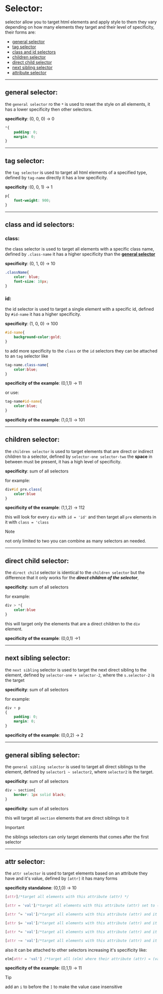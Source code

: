 # Selector:

selector allow you to target html elements and apply style to them they vary depending on how many elements they target and their level of specificity, their forms are:

- [general selector](#general-selector)
- [tag selector](#tag-selector)
- [class and id selectors](#class-and-id-selectors)
- [children selector](#children-selector)
- [direct child selector](#direct-child-selector)
- [next sibling selector](#next-sibling-selector)
- [attribute selector](#attr-selector)

---

## general selector:

the `general selector` ro the `*` is used to reset the style on all elements, it has a lower specificity then other selectors.

**specificity**: (0, 0, 0) -> 0

```css
*{
    padding: 0;
    margin: 0;
}
```

---

## tag selector:

the `tag selector` is used to target all html elements of a specified type, defined by `tag-name` directly it has a low specificity.

**specificity** :(0, 0, 1) -> 1

```css
p{
    font-weight: 900;
}
```

---

## class and id selectors:

### **class**: 
the class selector is used to target all elements with a specific class name, defined by `.class-name` it has a higher specificity than the **[general selector](#general-selector)**

**specificity**: (0, 1, 0) -> 10

```css
.className{
    color: blue;
    font-size: 10px;
}
```

### **id**:
the id selector is used to target a single element with a specific id, defined by `#id-name` it has a higher specificity.

**specificity**: (1, 0, 0) -> 100

```css
#id-name{
    background-color:gold;
}
```

to add more specificity to the `class` or the `id` selectors they can be attached to an `tag` selector like 

```css
tag-name.class-name{
    color:blue;
}
```
**specificity of the example**: (0,1,1) -> 11

or use:
```css
tag-name#id-name{
    color:blue;
}
```

**specificity of the example**: (1,0,1) -> 101

---

## children selector:

the `children selector` is used to target elements that are direct or indirect children to a selector, defined by `selector-one selector-two` the **space** in between must be present, it has a high level of specificity.

**specificity**: sum of all selectors

for example:

```css
div#id pre.class{
    color:blue
}
```
**specificity of the example**: (1,1,2) -> 112

this will look for every `div` with `id = 'id'` and then target all `pre` elements in it with `class = 'class`

> [!NOTE]
> not only limited to two you can combine as many selectors an needed.

---

## direct child selector:

the `direct child` selector is identical to the `children selector` but the difference that it only works for the ***direct children of the selector***,

**specificity**: sum of all selectors

for example:

```css
div > *{
    color:blue
}
```

this will target only the elements that are a direct children to the `div` element.

**specificity of the example**: (0,0,1) ->1

---

## next sibling selector:

the `next sibling` selector is used to target the next direct sibling to the element, defined by `selector-one + selector-2`, where the `s.selector-2` is the target

**specificity**: sum of all selectors

for example:

```css
div + p
{
    padding: 0;
    margin: 0;
}
```

**specificity of the example**: (0,0,2) -> 2

---

## general sibling selector:

the `general sibling selector` is used to target all direct siblings to the element, defined by `selector1 ~ selector2`, where `selector2` is the target.

**specificity**: sum of all selectors

```css
div ~ section{
    border: 1px solid black;
}
```
**specificity**: sum of all selectors

this will target all `section` elements that are direct siblings to it

> [!IMPORTANT]
> the siblings selectors can only target elements that comes after the first selector

---

## attr selector:

the `attr selector` is used to target elements based on an attribute they have and it's value, defined by `[attr]` it has many forms

**specificity standalone**: (0,1,0) -> 10

```css
[attr]/*target all elements with this attribute (attr) */

[attr = 'val']/*target all elements with this attribute (attr) set to (val) */

[attr ^= 'val']/*target all elements with this attribute (attr) and it's value starts with (val) */

[attr $= 'val']/*target all elements with this attribute (attr) and it's value ends with (val) */

[attr *= 'val']/*target all elements with this attribute (attr) and it's value contains (val) */

[attr ~= 'val']/*target all elements with this attribute (attr) and it's value contains (val) as a separate word */
```

also it can be attached to other selectors increasing it's specificity like:

```css
elm[attr = 'val'] /*target all (elm) where their attribute (attr) = (val)
```

**specificity of the example**: (0,1,1) -> 11

> [!TIP]
> add an `i` to before the `]` to make the value case insensitive